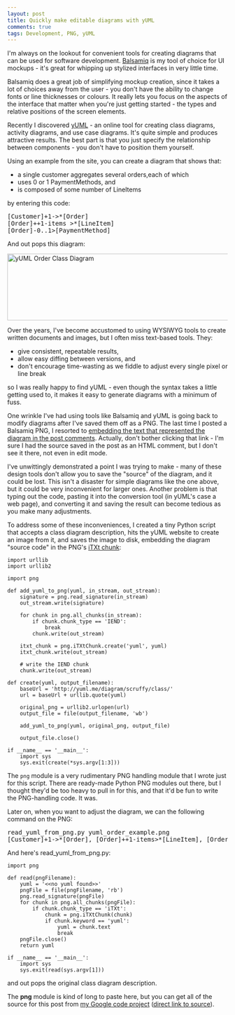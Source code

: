 ```yaml
---
layout: post
title: Quickly make editable diagrams with yUML
comments: true
tags: Development, PNG, yUML
---
```

I'm always on the lookout for convenient tools for creating diagrams that can be used for software development. <a href="http://www.balsamiq.com/">Balsamiq</a> is my tool of choice for UI mockups - it's great for whipping up stylized interfaces in very little time.

Balsamiq does a great job of simplifying mockup creation, since it takes a lot of choices away from the user - you don't have the ability to change fonts or line thicknesses or colours. It really lets you focus on the aspects of the interface that matter when you're just getting started - the types and relative positions of the screen elements.

Recently I discovered <a href="http://yuml.me/">yUML</a> - an online tool for creating class diagrams, activity diagrams, and use case diagrams. It's quite simple and produces attractive results. The best part is that you just specify the relationship between components - you don't have to position them yourself.

Using an example from the site, you can create a diagram that shows that:
<ul>
	<li>a single customer aggregates several orders,each of which</li>
	<li>uses 0 or 1 PaymentMethods, and</li>
	<li>is composed of some number of LineItems</li>
</ul>
by entering this code:

<pre>
[Customer]+1-&gt;*[Order]
[Order]++1-items &gt;*[LineItem]
[Order]-0..1&gt;[PaymentMethod]
</pre>

And out pops this diagram:

<div class="images">
  <img class="aligncenter size-full wp-image-414" title="yUML Order Example" src="{static}/images/yuml_order_example.png" alt="yUML Order Class Diagram" width="605" height="152" />
</div>

Over the years, I've become accustomed to using WYSIWYG tools to create written documents and images, but I often miss text-based tools. They:
<ul>
	<li>give consistent, repeatable results,</li>
	<li>allow easy diffing between versions, and</li>
	<li>don't encourage time-wasting as we fiddle to adjust every single pixel or line break</li>
</ul>
so I was really happy to find yUML - even though the syntax takes a little getting used to, it makes it easy to generate diagrams with a minimum of fuss.

One wrinkle I've had using tools like Balsamiq and yUML is going back to modify diagrams after I've saved them off as a PNG. The last time I posted a Balsamiq PNG, I resorted to <a href="{filename}../2010\/02-07-using-subversion-to-evangelize-powershell.md#getting_started">embedding the text that represented the diagram in the post comments</a>. Actually, don't bother clicking that link - I'm sure I had the source saved in the post as an HTML comment, but I don't see it there, not even in edit mode.

I've unwittingly demonstrated a point I was trying to make - many of these design tools don't allow you to save the "source" of the diagram, and it could be lost. This isn't a disaster for simple diagrams like the one above, but it could be very inconvenient for larger ones. Another problem is that typing out the code, pasting it into the conversion tool (in yUML's case a web page), and converting it and saving the result can become tedious as you make many adjustments.

To address some of these inconveniences, I created a tiny Python script that accepts a class diagram description, hits the yUML website to create an image from it, and saves the image to disk, embedding the diagram "source code" in the PNG's <a href="http://www.w3.org/TR/PNG/#11iTXt">iTXt chunk</a>:

<pre><code class="python">import urllib
import urllib2

import png

def add_yuml_to_png(yuml, in_stream, out_stream):
    signature = png.read_signature(in_stream)
    out_stream.write(signature)

    for chunk in png.all_chunks(in_stream):
        if chunk.chunk_type == 'IEND':
            break
        chunk.write(out_stream)

    itxt_chunk = png.iTXtChunk.create('yuml', yuml)
    itxt_chunk.write(out_stream)

    # write the IEND chunk
    chunk.write(out_stream)

def create(yuml, output_filename):
    baseUrl = 'http://yuml.me/diagram/scruffy/class/'
    url = baseUrl + urllib.quote(yuml)

    original_png = urllib2.urlopen(url)
    output_file = file(output_filename, 'wb')

    add_yuml_to_png(yuml, original_png, output_file)

    output_file.close()

if __name__ == '__main__':
    import sys
    sys.exit(create(*sys.argv[1:3]))
</code></pre>

The <code>png</code> module is a very rudimentary PNG handling module that I wrote just for this script. There are ready-made Python PNG modules out there, but I thought they'd be too heavy to pull in for this, and that it'd be fun to write the PNG-handling code. It was.

Later on, when you want to adjust the diagram, we can the following command on the PNG:

<pre>
read_yuml_from_png.py yuml_order_example.png
[Customer]+1-&gt;*[Order], [Order]++1-items&gt;*[LineItem], [Order]-0..1&gt;[PaymentMethod]
</pre>

And here's read_yuml_from_png.py:

<pre><code class="python">import png

def read(pngFilename):
    yuml = '&lt;&lt;no yuml found&gt;&gt;'
    pngFile = file(pngFilename, 'rb')
    png.read_signature(pngFile)
    for chunk in png.all_chunks(pngFile):
        if chunk.chunk_type == 'iTXt':
            chunk = png.iTXtChunk(chunk)
            if chunk.keyword == 'yuml':
                yuml = chunk.text
                break
    pngFile.close()
    return yuml

if __name__ == '__main__':
    import sys
    sys.exit(read(sys.argv[1]))
</code></pre>

and out pops the original class diagram description.

The <strong>png</strong> module is kind of long to paste here, but you can get all of the source for this post from <a href="http://code.google.com/p/blairconrad/source/browse/#svn/trunk/BlogExamples/2010-05-yuml-embed-text%3Fstate%3Dclosed">my Google code project</a> (<a href="https://blairconrad.googlecode.com/svn/trunk/BlogExamples/2010-05-yuml-embed-text">direct link to source</a>).
